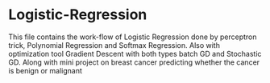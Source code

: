 # Logistic-Regression
This file contains the work-flow of Logistic Regression done by perceptron trick, Polynomial Regression and Softmax Regression. Also with optimization tool Gradient Descent with both types batch GD and Stochastic GD.
Along with mini project on breast cancer predicting whether the cancer is benign or malignant
